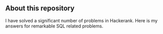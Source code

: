 ## About this repository

I have solved a significant number of problems in Hackerank. Here is my answers for remarkable SQL related problems.
